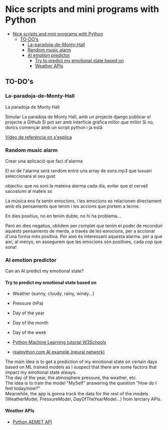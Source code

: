 # Nice scripts and mini programs with Python

- [Nice scripts and mini programs with Python](#nice-scripts-and-mini-programs-with-python)
  - [TO-DO's](#to-dos)
    - [La-paradoja-de-Monty-Hall](#la-paradoja-de-monty-hall)
    - [Random music alarm](#random-music-alarm)
    - [AI emotion predictor](#ai-emotion-predictor)
      - [Try to predict my emotional state based on](#try-to-predict-my-emotional-state-based-on)
      - [Weather APIs](#weather-apis)

## TO-DO's

### La-paradoja-de-Monty-Hall

La paradoja de Monty Hall

Simular La paradoja de Monty Hall, amb un projecte django publicar el projecte a Github Si pot ser amb interfície gràfica millor que millor Si no, doncs començar amb un script python i ja està

[Vídeo de referència on s'explica](https://www.youtube.com/watch?v=1BpTBzDQuRE)

### Random music alarm

Crear una aplicació que faci d'alarma

El so de l'alarma serà random entre una array de sons.mp3 que lusuari seleccionara al seu gust

objectiu: que no soni la mateixa alarma cada dia, evitar que el cervell sacostumi al mateix so

La música ens fa sentir emocions, i les emocions es relacionen directament amb els pensaments que tenim i les accions que portem a terme.

En dies positius, no en tenim dubte, no hi ha problema...

Però en dies negatius, oblidem per complet que tenim el poder de reconduir aquests pensaments de merda, a través de les emocions, per a accionar d'una forma més positiva. Per això és interessant aquesta alarma. per a que aixi, al menys, en assegurem que les emocions són positives, cada cop que sona!

### AI emotion predictor

Can an AI predict my emotional state?

#### Try to predict my emotional state based on

- Weather (sunny, cloudy, rainy, windy...)
- Pressure (hPa)
- Day of the year
- Day of the month
- Day of the week

- [Python Machine Learning tutorial W3Schools](https://www.w3schools.com/python/python_ml_getting_started.asp)
- [realpython.com AI example (neural network)](https://realpython.com/python-ai-neural-network/)

The main idea is to get a prediction of my emotional state on certain days based on ML trained models as I suspect that there are some factors that impact my emotional state always.  
The day of the year, the atmosphere pressure, the weather, etc.  
The idea is to train the model "MySelf" answering the question "How do I feel today/now?"  
Meanwhile, the app is gonna track the data for the rest of the models (WeatherModel, PressureModel, DayOfTheYearModel...) from terciary APIs.

#### Weather APIs

- [Python AEMET API](https://pypi.org/project/python-aemet/)
